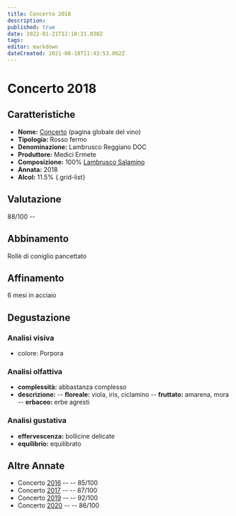 ```yaml
---
title: Concerto 2018
description: 
published: true
date: 2022-01-21T12:10:21.030Z
tags: 
editor: markdown
dateCreated: 2021-08-18T11:43:53.062Z
---
```


# Concerto 2018

## Caratteristiche
- **Nome:** <span id="nome">[Concerto](/vini/Italia/Emilia/Medici-Ermete/Concerto/scheda-globale)</span> (pagina globale del vino) 
- **Tipologia:** Rosso fermo
- **Denominazione:** <span id="denominazione">Lambrusco Reggiano DOC</span> 
- **Produttore:** <span id="cantina">Medici Ermete</span> 
- **Composizione:** <span id="vitigno">100% [Lambrusco Salamino](/vitigni/Italia/bacca-nera/lambrusco-salamino)</span>
- **Annata:** <span id="annata">2018</span>
- **Alcol:** 11.5%
{.grid-list}

## Valutazione

<span id="punteggio">88/100</span> -- <span class="valutazione"><span class="star-3"></span></span>

## Abbinamento
Rollè di coniglio pancettato

## Affinamento
6 mesi in acciaio 

## Degustazione

### Analisi visiva
- colore: Porpora

### Analisi olfattiva

<div class="vini" id="concerto"></div>
<div class="olfattiva-testo">

- **complessità:**  <span id="complessitaVino">abbastanza complesso</span>
- **descrizione:** 
  -- **<span id="florealeInput">floreale</span>:** viola, iris, ciclamino
  -- **<span id="fruttatoInput">fruttato</span>:** amarena, mora
  -- **<span id="vegetaleInput">erbaceo</span>:** erbe agresti

</div>

### Analisi gustativa
- **effervescenza:** bollicine delicate
- **equilibrio:** equilibrato

## Altre Annate
- Concerto [2016](/vini/Italia/Emilia/Medici-Ermete/Concerto/2016) -- <span class="star-3"></span> -- 85/100
- Concerto [2017](/vini/Italia/Emilia/Medici-Ermete/Concerto/2017) -- <span class="star-3"></span> -- 87/100
- Concerto [2019](/vini/Italia/Emilia/Medici-Ermete/Concerto/2019) -- <span class="star-5"></span> -- 92/100
- Concerto [2020](/vini/Italia/Emilia/Medici-Ermete/Concerto/2020) -- <span class="star-3"></span> -- 86/100